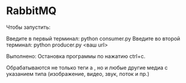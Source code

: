 # RabbitMQ

Чтобы запустить:

Введите в первый терминал: python consumer.py
Введите во второй терминал: python producer.py <ваш url>

Выполнено:
Остановка программы по нажатию ctrl+c. 

Обрабатываются не только теги a , но и любые другие медиа с указанием типа
(изображение, видео, звук, поток и пр.) 

